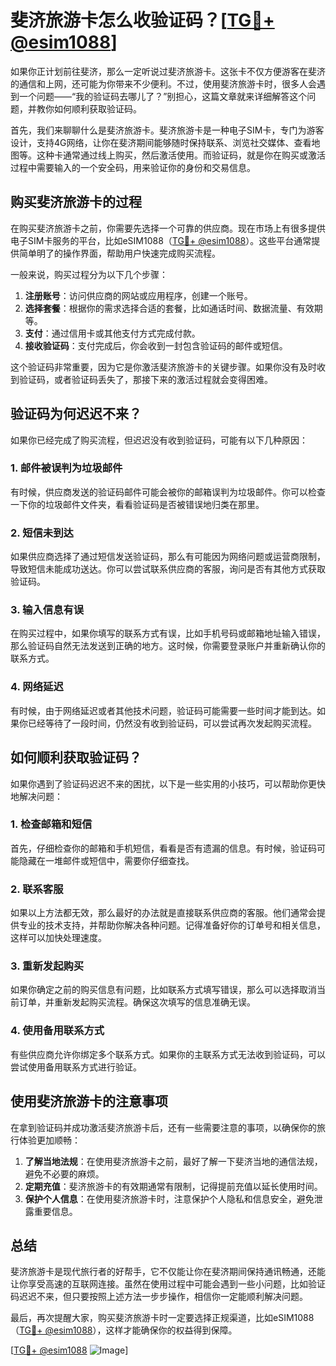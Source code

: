 # 斐济旅游卡怎么收验证码？[[TG💪+ @esim1088](https://t.me/s/esim1088)]

如果你正计划前往斐济，那么一定听说过斐济旅游卡。这张卡不仅方便游客在斐济的通信和上网，还可能为你带来不少便利。不过，使用斐济旅游卡时，很多人会遇到一个问题——“我的验证码去哪儿了？”别担心，这篇文章就来详细解答这个问题，并教你如何顺利获取验证码。

首先，我们来聊聊什么是斐济旅游卡。斐济旅游卡是一种电子SIM卡，专门为游客设计，支持4G网络，让你在斐济期间能够随时保持联系、浏览社交媒体、查看地图等。这种卡通常通过线上购买，然后激活使用。而验证码，就是你在购买或激活过程中需要输入的一个安全码，用来验证你的身份和交易信息。

## 购买斐济旅游卡的过程

在购买斐济旅游卡之前，你需要先选择一个可靠的供应商。现在市场上有很多提供电子SIM卡服务的平台，比如eSIM1088（[TG💪+ @esim1088](https://t.me/s/esim1088)）。这些平台通常提供简单明了的操作界面，帮助用户快速完成购买流程。

一般来说，购买过程分为以下几个步骤：

1. **注册账号**：访问供应商的网站或应用程序，创建一个账号。
2. **选择套餐**：根据你的需求选择合适的套餐，比如通话时间、数据流量、有效期等。
3. **支付**：通过信用卡或其他支付方式完成付款。
4. **接收验证码**：支付完成后，你会收到一封包含验证码的邮件或短信。

这个验证码非常重要，因为它是你激活斐济旅游卡的关键步骤。如果你没有及时收到验证码，或者验证码丢失了，那接下来的激活过程就会变得困难。

## 验证码为何迟迟不来？

如果你已经完成了购买流程，但迟迟没有收到验证码，可能有以下几种原因：

### 1. 邮件被误判为垃圾邮件

有时候，供应商发送的验证码邮件可能会被你的邮箱误判为垃圾邮件。你可以检查一下你的垃圾邮件文件夹，看看验证码是否被错误地归类在那里。

### 2. 短信未到达

如果供应商选择了通过短信发送验证码，那么有可能因为网络问题或运营商限制，导致短信未能成功送达。你可以尝试联系供应商的客服，询问是否有其他方式获取验证码。

### 3. 输入信息有误

在购买过程中，如果你填写的联系方式有误，比如手机号码或邮箱地址输入错误，那么验证码自然无法发送到正确的地方。这时候，你需要登录账户并重新确认你的联系方式。

### 4. 网络延迟

有时候，由于网络延迟或者其他技术问题，验证码可能需要一些时间才能到达。如果你已经等待了一段时间，仍然没有收到验证码，可以尝试再次发起购买流程。

## 如何顺利获取验证码？

如果你遇到了验证码迟迟不来的困扰，以下是一些实用的小技巧，可以帮助你更快地解决问题：

### 1. 检查邮箱和短信

首先，仔细检查你的邮箱和手机短信，看看是否有遗漏的信息。有时候，验证码可能隐藏在一堆邮件或短信中，需要你仔细查找。

### 2. 联系客服

如果以上方法都无效，那么最好的办法就是直接联系供应商的客服。他们通常会提供专业的技术支持，并帮助你解决各种问题。记得准备好你的订单号和相关信息，这样可以加快处理速度。

### 3. 重新发起购买

如果你确定之前的购买信息有问题，比如联系方式填写错误，那么可以选择取消当前订单，并重新发起购买流程。确保这次填写的信息准确无误。

### 4. 使用备用联系方式

有些供应商允许你绑定多个联系方式。如果你的主联系方式无法收到验证码，可以尝试使用备用联系方式进行验证。

## 使用斐济旅游卡的注意事项

在拿到验证码并成功激活斐济旅游卡后，还有一些需要注意的事项，以确保你的旅行体验更加顺畅：

1. **了解当地法规**：在使用斐济旅游卡之前，最好了解一下斐济当地的通信法规，避免不必要的麻烦。
2. **定期充值**：斐济旅游卡的有效期通常有限制，记得提前充值以延长使用时间。
3. **保护个人信息**：在使用斐济旅游卡时，注意保护个人隐私和信息安全，避免泄露重要信息。

## 总结

斐济旅游卡是现代旅行者的好帮手，它不仅能让你在斐济期间保持通讯畅通，还能让你享受高速的互联网连接。虽然在使用过程中可能会遇到一些小问题，比如验证码迟迟不来，但只要按照上述方法一步步操作，相信你一定能顺利解决问题。

最后，再次提醒大家，购买斐济旅游卡时一定要选择正规渠道，比如eSIM1088（[TG💪+ @esim1088](https://t.me/s/esim1088)），这样才能确保你的权益得到保障。

[[TG💪+ @esim1088](https://t.me/s/esim1088) ![Image](https://i.postimg.cc/4NQfJmqS/Snipaste-2025-05-13-00-14-12.png)]